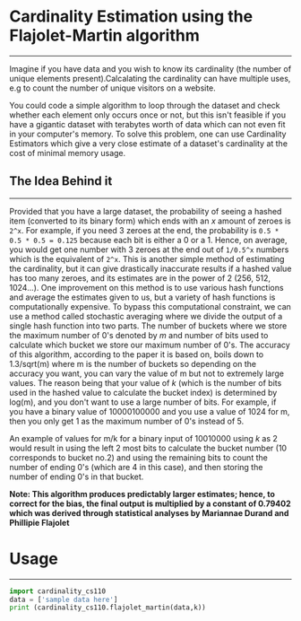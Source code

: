 # Cardinality Estimation using the Flajolet-Martin algorithm #
---
Imagine if you have data and you wish to know its cardinality (the number of unique elements present).Calcalating the cardinality can have multiple uses, e.g to count the number of unique visitors on a website. 

You could code a simple algorithm to loop through the dataset and check whether each element only occurs once or not, but this isn't feasible if you have a gigantic dataset with terabytes worth of data which can not even fit in your computer's memory. To solve this problem, one can use Cardinality Estimators which give a very close estimate of a dataset's cardinality at the cost of minimal memory usage.

## The Idea Behind it ##
---
Provided that you have a large dataset, the probability of seeing a hashed item (converted to its binary form) which ends with an *x* amount of zeroes is `2^x`. For example, if you need 3 zeroes at the end, the probability is `0.5 * 0.5 * 0.5 = 0.125` because each bit is either a 0 or a 1. Hence, on average, you would get one number with 3 zeroes at the end out of `1/0.5^x` numbers which is the equivalent of `2^x`. This is another simple method of estimating the cardinality, but it can give drastically inaccurate results if a hashed value has too many zeroes, and its estimates are in the power of 2 (256, 512, 1024...). One improvement on this method is to use various hash functions and average the estimates given to us, but a variety of hash functions is computationally expensive. To bypass this computational constraint, we can use a method called stochastic averaging where we divide the output of a single hash function into two parts. The number of buckets where we store the maximum number of 0's denoted by *m* and number of bits used to calculate which bucket we store our maximum number of 0's. The accuracy of this algorithm, according to the paper it is based on, boils down to 1.3/sqrt(m) where m is the number of buckets so depending on the accuracy you want, you can vary the value of m but not to extremely large values. The reason being that your value of *k* (which is the number of bits used in the hashed value to calculate the bucket index) is determined by log(m), and you don't want to use a large number of bits. For example, if you have a binary value of 10000100000 and you use a value of 1024 for m, then you only get 1 as the maximum number of 0's instead of 5.

An example of values for m/k for a binary input of 10010000 using *k* as 2 would result in using the left 2 most bits to calculate the bucket number (10 corresponds to bucket no.2) and using the remaining bits to count the number of ending 0's (which are 4 in this case), and then storing the number of ending 0's in that bucket.

**Note: This algorithm produces predictably larger estimates; hence, to correct for the bias, the final output is multiplied by a constant of 0.79402 which was derived through statistical analyses by Mariannae Durand and Phillipie Flajolet**

# Usage #
---
```python
import cardinality_cs110
data = ['sample data here']
print (cardinality_cs110.flajolet_martin(data,k))